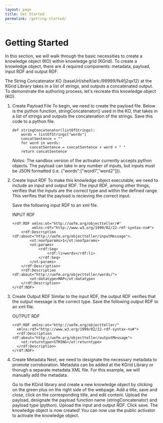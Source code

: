 ```yaml
---
layout: page
title: Get Started
permalink: /getting-started/
---
```

# Getting Started

In this section, we will walk through the basic necessities to create a knowledge object (KO) within knowledge grid (KGrid). To create a knowledge object, there are 4 required components: metadata, payload, input RDF and output RDF.

The String Concatenator KO (baseUrl/shelf/ark:/99999/fk4fj2qx12) at the KGrid Library takes in a list of strings, and outputs a concatenated output. To demonstrate the authoring process, let's recreate this knowledge object (KO).

1. Create Payload File
    To begin, we need to create the payload file. Below is the python function, stringConcatenator() used in the KO, that takes in a list of strings and outputs the concatenation of the strings. Save this code to a python file.
    ```
    def stringConcatenator(listOfStrings):
        words = listOfStrings["words"]
        concatSentence = ""
        for word in words:
            concatSentence = concatSentence + word + " "
        return concatSentence
    ```
    *Notes*: The sandbox version of the activator currently accepts python objects. The payload can take in any number of inputs, but inputs must be JSON formatted (i.e. {"words":["word1","word2"]}).

2. Create Input RDF
    To make this knowledge object executable, we need to include an input and output RDF. The input RDF, among other things, verifies that the inputs are the correct type and within the defined range. This verifies that the payload is recieving the correct input.

    Save the following input RDF to an xml file.

    INPUT RDF

    ```
    <rdf:RDF xmlns:ot="http://uofm.org/objectteller/#"
             xmlns:rdf="http://www.w3.org/1999/02/22-rdf-syntax-ns#">
        <rdf:Description rdf:about="http://uofm.org/objectteller/inputMessage">.
            <ot:noofparams>1</ot:noofparams>
            <ot:params>
                <rdf:Seq>
                    <rdf:li>words</rdf:li>
                </rdf:Seq>
            </ot:params>
        </rdf:Description>
        <rdf:Description rdf:about="http://uofm.org/objectteller/words/">
            <ot:datatype>MAP</ot:datatype>
        </rdf:Description>
    </rdf:RDF>
    ```
3. Create Output RDF
    Similar to the input RDF, the output RDF verifies that the output message is the correct type. Save the following output RDF to an xml file.

    OUTPUT RDF

    ```
    <rdf:RDF xmlns:ot="http://uofm.org/objectteller/"
      xmlns:rdf="http://www.w3.org/1999/02/22-rdf-syntax-ns#">
      <rdf:Description rdf:about="http://uofm.org/objectteller/outputMessage">
        <ot:returntype>STRING</ot:returntype>
      </rdf:Description>
    </rdf:RDF>
    ```
4. Create Metadata
    Next, we need to designate the necessary metadata to promote corroboration. Metadata can be added at the KGrid Library or thorugh a separate metadata XML file. For this example, we will manually add the metadata.

    Go to the KGrid library and create a new knowledge object by clicking on the green plus on the right side of the webpage. Add a title, save and close, click on the corresponding title, and edit content. Upload the payload, designate the payload function name \(stringConcatenator\) and payload type \(python\). Upload the input and output RDF.
    Click save. The knowledge object is now created! You can now use the public activator to activate the knowledge object.
